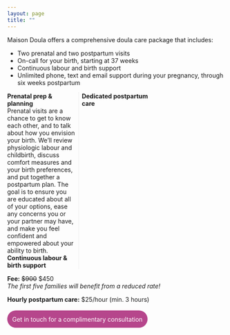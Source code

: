 ```yaml
---
layout: page
title: ""
---
```


Maison Doula offers a comprehensive doula care package that includes:
- Two prenatal and two postpartum visits
- On-call for your birth, starting at 37 weeks
- Continuous labour and birth support
- Unlimited phone, text and email support during your pregnancy, through six weeks postpartum 
 
 
<div style="-webkit-column-count: 3; -moz-column-count: 3; column-count: 3; -webkit-column-rule: 1px dotted #e0e0e0; -moz-column-rule: 1px dotted #e0e0e0; column-rule: 1px dotted #e0e0e0;">
    <div style="display: inline-block;">
     <b>Prenatal prep & planning</b><br>
Prenatal visits are a chance to get to know each other, and to talk about how you envision your birth. We’ll review physiologic labour and childbirth, discuss comfort measures and your birth preferences, and put together a postpartum plan. The goal is to ensure you are educated about all of your options, ease any concerns you or your partner may have, and make you feel confident and empowered about your ability to birth.
    </div>
    <div style="display: inline-block;">
          <b>Continuous labour & birth support</b><br>
    </div>
    <div style="display: inline-block;">
          <b>Dedicated postpartum care</b><br>
    </div>
</div>

**Fee:** ~~$900~~ $450  
*The first five families will benefit from a reduced rate!*

**Hourly postpartum care:** $25/hour (min. 3 hours)
<div class="container">
<a href="https://kinshipdoula.ca/contact/)" class="button">Get in touch for a complimentary consultation</a>
</div>

<style>  
a.button {
    -webkit-appearance: button;
    -moz-appearance: button;
    appearance: button;
    outline: none;
    color: white;
    background-color: #B6468C;
    border-radius: 20px;
    padding: 0.75em;
    margin: 0.25em 0 0 0;
    border: 1px solid transparent;
    height: auto;
    text-decoration: none;
    display: inline-block;
}
a.container {
  display: center;
}
</style>
